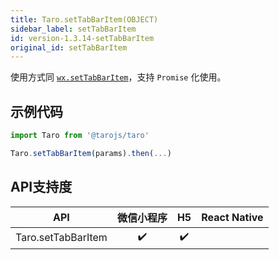 ```yaml
---
title: Taro.setTabBarItem(OBJECT)
sidebar_label: setTabBarItem
id: version-1.3.14-setTabBarItem
original_id: setTabBarItem
---
```



使用方式同 [`wx.setTabBarItem`](https://developers.weixin.qq.com/miniprogram/dev/api/wx.setTabBarItem.html)，支持 `Promise` 化使用。

## 示例代码

```jsx
import Taro from '@tarojs/taro'

Taro.setTabBarItem(params).then(...)
```



## API支持度


| API | 微信小程序 | H5 | React Native |
| :-: | :-: | :-: | :-: |
| Taro.setTabBarItem | ✔️ | ✔️ |  |

